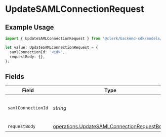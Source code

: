 # UpdateSAMLConnectionRequest

## Example Usage

```typescript
import { UpdateSAMLConnectionRequest } from '@clerk/backend-sdk/models/operations';

let value: UpdateSAMLConnectionRequest = {
  samlConnectionId: '<id>',
  requestBody: {},
};
```

## Fields

| Field              | Type                                                                                                     | Required           | Description                             |
| ------------------ | -------------------------------------------------------------------------------------------------------- | ------------------ | --------------------------------------- |
| `samlConnectionId` | _string_                                                                                                 | :heavy_check_mark: | The ID of the SAML Connection to update |
| `requestBody`      | [operations.UpdateSAMLConnectionRequestBody](../../models/operations/updatesamlconnectionrequestbody.md) | :heavy_check_mark: | N/A                                     |
